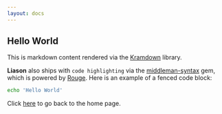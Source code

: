 ```yaml
---
layout: docs
---
```


## Hello World

This is markdown content rendered via the [Kramdown][kramdown] library.

**Liason** also ships with `code highlighting` via the
[middleman-syntax][syntax] gem, which is powered by [Rouge][rouge]. Here is an
example of a fenced code block:

~~~bash
echo 'Hello World'
~~~

[kramdown]: http://kramdown.gettalong.org/
[syntax]:   https://github.com/middleman/middleman-syntax
[rouge]:    https://github.com/jneen/rouge

Click [here](/) to go back to the home page.
